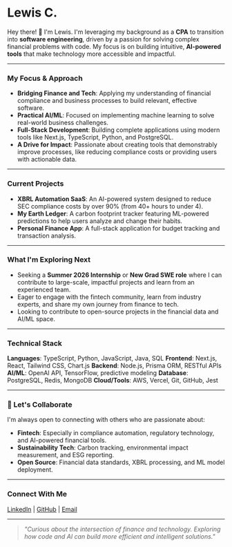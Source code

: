 # Lewis C.

Hey there! 👋 I'm Lewis. I'm leveraging my background as a **CPA** to transition into **software engineering**, driven by a passion for solving complex financial problems with code. My focus is on building intuitive, **AI-powered tools** that make technology more accessible and impactful.

---

### My Focus & Approach

* **Bridging Finance and Tech**: Applying my understanding of financial compliance and business processes to build relevant, effective software.
* **Practical AI/ML**: Focused on implementing machine learning to solve real-world business challenges.
* **Full-Stack Development**: Building complete applications using modern tools like Next.js, TypeScript, Python, and PostgreSQL.
* **A Drive for Impact**: Passionate about creating tools that demonstrably improve processes, like reducing compliance costs or providing users with actionable data.

---

### Current Projects

* **XBRL Automation SaaS**: An AI-powered system designed to reduce SEC compliance costs by over 90% (from 40+ hours to under 4).
* **My Earth Ledger**: A carbon footprint tracker featuring ML-powered predictions to help users analyze and change their habits.
* **Personal Finance App**: A full-stack application for budget tracking and transaction analysis.

---

### What I'm Exploring Next

* Seeking a **Summer 2026 Internship** or **New Grad SWE role** where I can contribute to large-scale, impactful projects and learn from an experienced team.
* Eager to engage with the fintech community, learn from industry experts, and share my own journey from finance to tech.
* Looking to contribute to open-source projects in the financial data and AI/ML space.

---

### Technical Stack

**Languages**: TypeScript, Python, JavaScript, Java, SQL
**Frontend**: Next.js, React, Tailwind CSS, Chart.js
**Backend**: Node.js, Prisma ORM, RESTful APIs
**AI/ML**: OpenAI API, TensorFlow, predictive modeling
**Database**: PostgreSQL, Redis, MongoDB
**Cloud/Tools**: AWS, Vercel, Git, GitHub, Jest

---

### 🤝 Let's Collaborate

I'm always open to connecting with others who are passionate about:
* **Fintech**: Especially in compliance automation, regulatory technology, and AI-powered financial tools.
* **Sustainability Tech**: Carbon tracking, environmental impact measurement, and ESG reporting.
* **Open Source**: Financial data standards, XBRL processing, and ML model deployment.

---

### Connect With Me

[LinkedIn](www.linkedin.com/in/lewis-curtis-61b10079) | [GitHub](https://github.com/curtilew) | [Email](mailto:lewiswcurtis@gmail.com)

---

> *"Curious about the intersection of finance and technology. Exploring how code and AI can build more efficient and intelligent solutions."*

